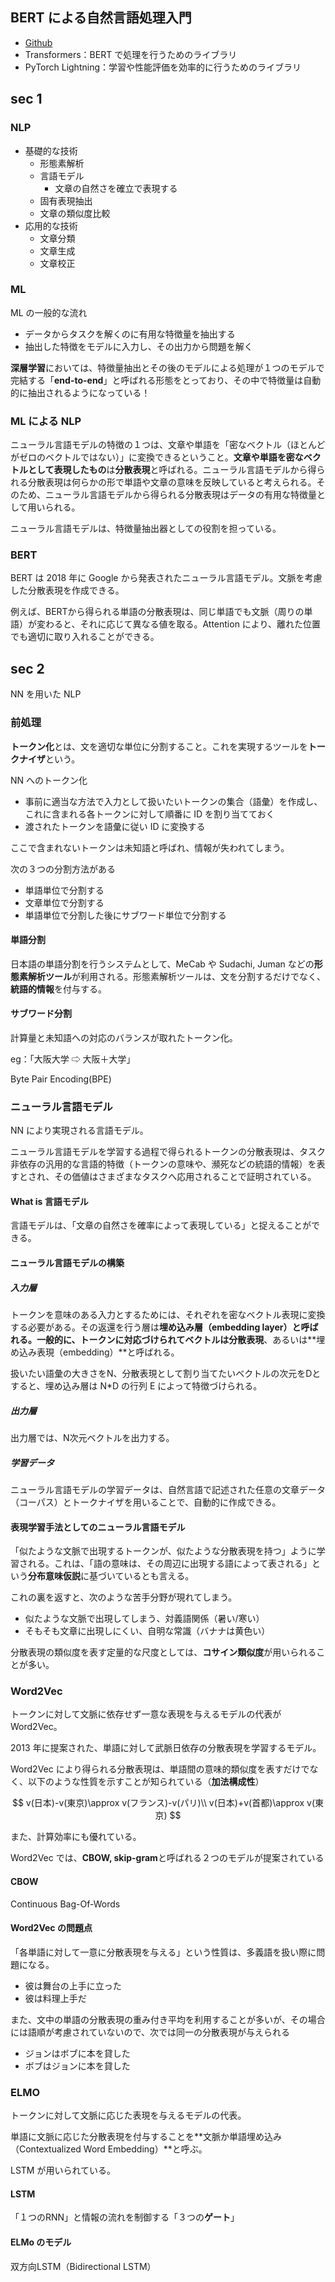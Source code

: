 ## BERT による自然言語処理入門
- [Github](https://github.com/stockmarkteam/bert-book)
- Transformers：BERT で処理を行うためのライブラリ
- PyTorch Lightning：学習や性能評価を効率的に行うためのライブラリ

## sec 1

### NLP
- 基礎的な技術
    - 形態素解析
    - 言語モデル
        - 文章の自然さを確立で表現する
    - 固有表現抽出
    - 文章の類似度比較
- 応用的な技術
    - 文章分類
    - 文章生成
    - 文章校正

### ML
ML の一般的な流れ

- データからタスクを解くのに有用な特徴量を抽出する
- 抽出した特徴をモデルに入力し、その出力から問題を解く

**深層学習**においては、特徴量抽出とその後のモデルによる処理が１つのモデルで完結する「**end-to-end**」と呼ばれる形態をとっており、その中で特徴量は自動的に抽出されるようになっている！

### ML による NLP
ニューラル言語モデルの特徴の１つは、文章や単語を「密なベクトル（ほとんどがゼロのベクトルではない）」に変換できるということ。**文章や単語を密なベクトルとして表現したもの**は**分散表現**と呼ばれる。ニューラル言語モデルから得られる分散表現は何らかの形で単語や文章の意味を反映していると考えられる。そのため、ニューラル言語モデルから得られる分散表現はデータの有用な特徴量として用いられる。

ニューラル言語モデルは、特徴量抽出器としての役割を担っている。

### BERT
BERT は 2018 年に Google から発表されたニューラル言語モデル。文脈を考慮した分散表現を作成できる。

例えば、BERTから得られる単語の分散表現は、同じ単語でも文脈（周りの単語）が変わると、それに応じて異なる値を取る。Attention により、離れた位置でも適切に取り入れることができる。


## sec 2
NN を用いた NLP

### 前処理
**トークン化**とは、文を適切な単位に分割すること。これを実現するツールを**トークナイザ**という。

NN へのトークン化

- 事前に適当な方法で入力として扱いたいトークンの集合（語彙）を作成し、これに含まれる各トークンに対して順番に ID を割り当てておく
- 渡されたトークンを語彙に従い ID に変換する

ここで含まれないトークンは未知語と呼ばれ、情報が失われてしまう。

次の３つの分割方法がある

- 単語単位で分割する
- 文章単位で分割する
- 単語単位で分割した後にサブワード単位で分割する

#### 単語分割
日本語の単語分割を行うシステムとして、MeCab や Sudachi, Juman などの**形態素解析ツール**が利用される。形態素解析ツールは、文を分割するだけでなく、**統語的情報**を付与する。

#### サブワード分割
計算量と未知語への対応のバランスが取れたトークン化。

eg：「大阪大学 ⇨ 大阪＋大学」

Byte Pair Encoding(BPE)


### ニューラル言語モデル
NN により実現される言語モデル。

ニューラル言語モデルを学習する過程で得られるトークンの分散表現は、タスク非依存の汎用的な言語的特徴（トークンの意味や、瀕死などの統語的情報）を表すとされ、その価値はさまざまなタスクへ応用されることで証明されている。

#### What is 言語モデル
言語モデルは、「文章の自然さを確率によって表現している」と捉えることができる。

#### ニューラル言語モデルの構築

##### 入力層
トークンを意味のある入力とするためには、それぞれを密なベクトル表現に変換する必要がある。その返還を行う層は**埋め込み層（embedding layer）**と呼ばれる。一般的に、トークンに対応づけられてベクトルは**分散表現**、あるいは**埋め込み表現（embedding）**と呼ばれる。

扱いたい語彙の大きさをN、分散表現として割り当てたいベクトルの次元をDとすると、埋め込み層は N*D の行列 E によって特徴づけられる。

##### 出力層
出力層では、N次元ベクトルを出力する。

##### 学習データ
ニューラル言語モデルの学習データは、自然言語で記述された任意の文章データ（コーパス）とトークナイザを用いることで、自動的に作成できる。

#### 表現学習手法としてのニューラル言語モデル
「似たような文脈で出現するトークンが、似たような分散表現を持つ」ように学習される。これは、「語の意味は、その周辺に出現する語によって表される」という**分布意味仮説**に基づいているとも言える。

これの裏を返すと、次のような苦手分野が現れてしまう。

- 似たような文脈で出現してしまう、対義語関係（暑い/寒い）
- そもそも文章に出現しにくい、自明な常識（バナナは黄色い）

分散表現の類似度を表す定量的な尺度としては、**コサイン類似度**が用いられることが多い。


### Word2Vec
トークンに対して文脈に依存せず一意な表現を与えるモデルの代表が Word2Vec。

2013 年に提案された、単語に対して武脈日依存の分散表現を学習するモデル。

Word2Vec により得られる分散表現は、単語間の意味的類似度を表すだけでなく、以下のような性質を示すことが知られている（**加法構成性**）

$$
v(日本)-v(東京)\approx v(フランス)-v(パリ)\\
v(日本)+v(首都)\approx v(東京)
$$

また、計算効率にも優れている。

Word2Vec では、**CBOW, skip-gram**と呼ばれる２つのモデルが提案されている

#### CBOW
Continuous Bag-Of-Words

#### Word2Vec の問題点
「各単語に対して一意に分散表現を与える」という性質は、多義語を扱い際に問題になる。

- 彼は舞台の上手に立った
- 彼は料理上手だ

また、文中の単語の分散表現の重み付き平均を利用することが多いが、その場合には語順が考慮されていないので、次では同一の分散表現が与えられる

- ジョンはボブに本を貸した
- ボブはジョンに本を貸した

### ELMO
トークンに対して文脈に応じた表現を与えるモデルの代表。

単語に文脈に応じた分散表現を付与することを**文脈か単語埋め込み（Contextualized Word Embedding）**と呼ぶ。

LSTM が用いられている。

#### LSTM
「１つのRNN」と情報の流れを制御する「３つの**ゲート**」

#### ELMo のモデル
双方向LSTM（Bidirectional LSTM）


